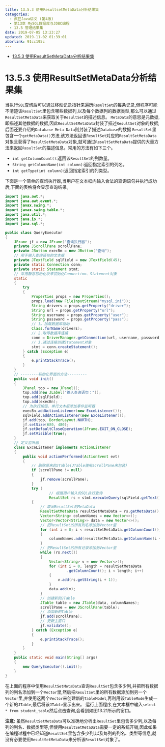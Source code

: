 ```yaml
---
title: 13.5.3 使用ResultsetMetaData分析结果集
categories: 
  - 疯狂Java讲义 (第4版)
  - 第13章 MySQL数据库与JDBC编程
  - 13.5 管理结果集
date: 2019-07-05 13:23:27
updated: 2019-11-02 01:39:01
abbrlink: 91cc195c
---
```

- [13.5.3 使用ResultSetMetaData分析结果集](/ReadingNotes/91cc195c/#13-5-3-使用ResultSetMetaData分析结果集)

<!--more-->
<script src="https://cdn.bootcss.com/jquery/3.4.0/jquery.slim.min.js"></script>
<script>$(document).ready(function () {$(".post-body > ul:nth-child(1)").hide();});</script>

<!--end-->
# 13.5.3 使用ResultSetMetaData分析结果集 #
当执行`SQL`査询后可以通过移动记录指针来遍历`ResultSet`的每条记录,但程序可能不清楚该`ResultSet`里包含哪些数据列,以及每个数据列的数据类型,那么可以通过`ResultSetMetaData`来获取关于`ResultSet`的描述信息。
`MetaData`的意思是元数据,即描述其他数据的数据,因此`ResultSetMetaData`封装了描述`ResultSet`对象的数据;后面还要介绍的`Database Meta Data`则封装了描述`Database`的数据
`ResultSet`里包含一个`getMetaData()`方法,该方法返回该`ResultSet`对应的`ResultSetMetaData`对象旦获得了`ResultSetMetaData`对象,就可通过`ResultSetMetaData`提供的大量方法来返回`ResultSet`的描述信息。常用的方法有如下三个。
- `int getColumnCount()`:返回该`ResultSet`的列数量。
- `String getColumnName(int column)`:返回指定索引的列名。
- `int getType(int column)`:返回指定索引的列类型。

下面是一个简单的查询执行器,当用户在文本框内输入合法的查询语句并执行成功后,下面的表格将会显示查询结果。
```java
import java.awt.*;
import java.awt.event.*;
import javax.swing.*;
import javax.swing.table.*;
import java.util.*;
import java.io.*;
import java.sql.*;

public class QueryExecutor
{
	JFrame jf = new JFrame("查询执行器");
	private JScrollPane scrollPane;
	private JButton execBn = new JButton("查询");
	// 用于输入查询语句的文本框
	private JTextField sqlField = new JTextField(45);
	private static Connection conn;
	private static Statement stmt;
	// 采用静态初始化块来初始化Connection、Statement对象
	static
	{
		try
		{
			Properties props = new Properties();
			props.load(new FileInputStream("mysql.ini"));
			String drivers = props.getProperty("driver");
			String url = props.getProperty("url");
			String username = props.getProperty("user");
			String password = props.getProperty("pass");
			// 1。加载数据库驱动
			Class.forName(drivers);
			// 2.取得数据库连接
			conn = DriverManager.getConnection(url, username, password);
			// 3.通过连接创建Statement对象
			stmt = conn.createStatement();
		} catch (Exception e)
		{
			e.printStackTrace();
		}
	}
	// --------初始化界面的方法---------
	public void init()
	{
		JPanel top = new JPanel();
		top.add(new JLabel("输入查询语句："));
		top.add(sqlField);
		top.add(execBn);
		// 为执行按钮、单行文本框添加事件监听器
		execBn.addActionListener(new ExceListener());
		sqlField.addActionListener(new ExceListener());
		jf.add(top, BorderLayout.NORTH);
		jf.setSize(680, 480);
		jf.setDefaultCloseOperation(JFrame.EXIT_ON_CLOSE);
		jf.setVisible(true);
	}
	// 定义监听器
	class ExceListener implements ActionListener
	{
		public void actionPerformed(ActionEvent evt)
		{
			// 删除原来的JTable(JTable使用scrollPane来包装)
			if (scrollPane != null)
			{
				jf.remove(scrollPane);
			}
			try (
					// 根据用户输入的SQL执行查询
					ResultSet rs = stmt.executeQuery(sqlField.getText()))
			{
				// 取出ResultSet的MetaData
				ResultSetMetaData resultSetMetaData = rs.getMetaData();
				Vector<String> columnNames = new Vector<>();
				Vector<Vector<String>> data = new Vector<>();
				// 把ResultSet的所有列名添加到Vector里
				for (int i = 0; i < resultSetMetaData.getColumnCount(); i++)
				{
					columnNames.add(resultSetMetaData.getColumnName(i + 1));
				}
				// 把ResultSet的所有记录添加到Vector里
				while (rs.next())
				{
					Vector<String> v = new Vector<>();
					for (int i = 0, length = resultSetMetaData
							.getColumnCount(); i < length; i++)
					{
						v.add(rs.getString(i + 1));
					}
					data.add(v);
				}
				// 创建新的JTable
				JTable table = new JTable(data, columnNames);
				scrollPane = new JScrollPane(table);
				// 添加新的Table
				jf.add(scrollPane);
				// 更新主窗口
				jf.validate();
			} catch (Exception e)
			{
				e.printStackTrace();
			}
		}
	}
	public static void main(String[] args)
	{
		new QueryExecutor().init();
	}
}
```
在上面的程序中使用`ResultSetMetaData`查询`ResultSet`包含多少列,并把所有数据列的列名添加到一个`Vector`里,然后把`ResultSet`里的所有数据添加到另一个`Vector`里,并使用这两个`Vector`来创建新的`TableModel`,再利用该`TableMode`生成一个新的`JTable`,最后将该`JTable`显示出来。
运行上面程序,在文本框中输入`select * from student_table`然后点击查询,会看到如图13.21所示的窗口。

**注意:**
虽然`ResultSetMetaData`可以准确地分析出`ResultSet`里包含多少列,以及每列的列名、数据类型等,但使用`ResultSetMetaData`需要一定的系统开销,因此如果在编程过程中已经知道`ResultSet`里包含多少列,以及每列的列名、类型等信息,就没有必要使用`ResultSetMetaData`来分析该`ResultSet`对象了。

